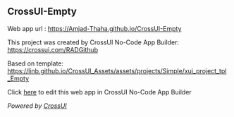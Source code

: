 ## CrossUI-Empty
Web app url : https://Amjad-Thaha.github.io/CrossUI-Empty

This project was created by CrossUI No-Code App Builder: https://crossui.com/RADGithub

Based on template: https://linb.github.io/CrossUI_Assets/assets/projects/Simple/xui_project_tpl_Empty

Click [here](https://crossui.com/RADGithub/#!from=github&owner=Amjad-Thaha&repo=CrossUI-Empty) to edit this web app in CrossUI No-Code App Builder

<i>Powered by [CrossUI](https://crossui.com)</i>
